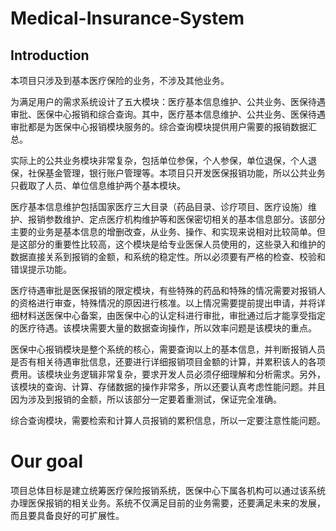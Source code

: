 # Medical-Insurance-System
## Introduction
本项目只涉及到基本医疗保险的业务，不涉及其他业务。

为满足用户的需求系统设计了五大模块：医疗基本信息维护、公共业务、医保待遇审批、医保中心报销和综合查询。其中，医疗基本信息维护、公共业务、医保待遇审批都是为医保中心报销模块服务的。综合查询模块提供用户需要的报销数据汇总。

实际上的公共业务模块非常复杂，包括单位参保，个人参保，单位退保，个人退保，社保基金管理，银行账户管理等。本项目只开发医保报销功能，所以公共业务只截取了人员、单位信息维护两个基本模块。

医疗基本信息维护包括国家医疗三大目录（药品目录、诊疗项目、医疗设施）维护、报销参数维护、定点医疗机构维护等和医保密切相关的基本信息部分。该部分主要的业务是基本信息的增删改查，从业务、操作、和实现来说相对比较简单。但是这部分的重要性比较高，这个模块是给专业医保人员使用的，这些录入和维护的数据直接关系到报销的金额，和系统的稳定性。所以必须要有严格的检查、校验和错误提示功能。

医疗待遇审批是医保报销的限定模块，有些特殊的药品和特殊的情况需要对报销人的资格进行审查，特殊情况的原因进行核准。以上情况需要提前提出申请，并将详细材料送医保中心备案，由医保中心的认定科进行审批，审批通过后才能享受指定的医疗待遇。该模块需要大量的数据查询操作，所以效率问题是该模块的重点。

医保中心报销模块是整个系统的核心，需要查询以上的基本信息，并判断报销人员是否有相关待遇审批信息，还要进行详细报销项目金额的计算，并累积该人的各项费用。该模块业务逻辑非常复杂，要求开发人员必须仔细理解和分析需求。另外，该模块的查询、计算、存储数据的操作非常多，所以还要认真考虑性能问题。并且因为涉及到报销的金额，所以该部分一定要着重测试，保证完全准确。

综合查询模块，需要检索和计算人员报销的累积信息，所以一定要注意性能问题。 

# Our goal
项目总体目标是建立统筹医疗保险报销系统，医保中心下属各机构可以通过该系统办理医保报销的相关业务。系统不仅满足目前的业务需要，还要满足未来的发展，而且要具备良好的可扩展性。